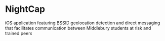 # NightCap
iOS application featuring BSSID geolocation detection and direct messaging that facilitates communication between Middlebury students at risk and trained peers

